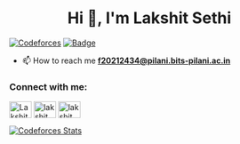 <h1 align="center">Hi 👋, I'm Lakshit Sethi</h1>

[![Codeforces](https://badges.joonhyung.xyz/codeforces/Lakshit_Sethi.svg)](https://codeforces.com/profile/Lakshit-Sethi)
[![Badge](https://cp-logo.vercel.app/codechef/lakshit_s?logo=true)](https://www.codechef.com/users/lakshit_s)

- 📫 How to reach me **f20212434@pilani.bits-pilani.ac.in**

<h3 align="left">Connect with me:</h3>
<p align="left">
<a href="https://linkedin.com/in/lakshit-sethi-153386228/" target="blank"><img align="center" src="https://raw.githubusercontent.com/rahuldkjain/github-profile-readme-generator/master/src/images/icons/Social/linked-in-alt.svg" alt="Lakshit-Sethi" height="30" width="40" /></a>
<a href="https://www.codechef.com/users/lakshit_s" target="blank"><img align="center" src="https://cdn.jsdelivr.net/npm/simple-icons@3.1.0/icons/codechef.svg" alt="lakshit_s" height="30" width="40" /></a>
<a href="https://codeforces.com/profile/lakshit_sethi" target="blank"><img align="center" src="https://raw.githubusercontent.com/rahuldkjain/github-profile-readme-generator/master/src/images/icons/Social/codeforces.svg" alt="lakshit_sethi" height="30" width="40" /></a>
</p>

[![Codeforces Stats](https://codeforces-readme-stats.vercel.app/api/card?username=lakshit_sethi)](https://codeforces.com/profile/lakshit_sethi)

